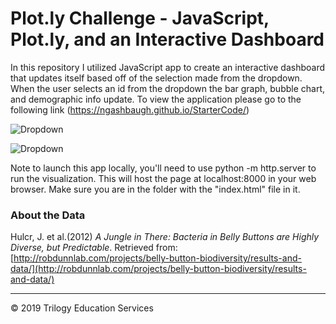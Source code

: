 # Plot.ly Challenge - JavaScript, Plot.ly, and an Interactive Dashboard

In this repository I utilized JavaScript app to create an interactive dashboard that updates itself based off of the selection made from the dropdown. When the user selects an id from the dropdown the bar graph, bubble chart, and demographic info update. To view the application please go to the following link (https://ngashbaugh.github.io/StarterCode/)


![Dropdown](https://github.com/NGASHBAUGH/Plotly_Dashboard/blob/master/Images/my-images/Capture.PNG)

![Dropdown](https://github.com/NGASHBAUGH/Plotly_Dashboard/blob/master/Images/my-images/Capture01.PNG)



Note to launch this app locally, you'll need to use python -m http.server to run the visualization. This will host the page at localhost:8000 in your web browser. Make sure you are in the folder with the "index.html" file in it.

### About the Data

Hulcr, J. et al.(2012) _A Jungle in There: Bacteria in Belly Buttons are Highly Diverse, but Predictable_. Retrieved from: [http://robdunnlab.com/projects/belly-button-biodiversity/results-and-data/](http://robdunnlab.com/projects/belly-button-biodiversity/results-and-data/)

- - -

© 2019 Trilogy Education Services
